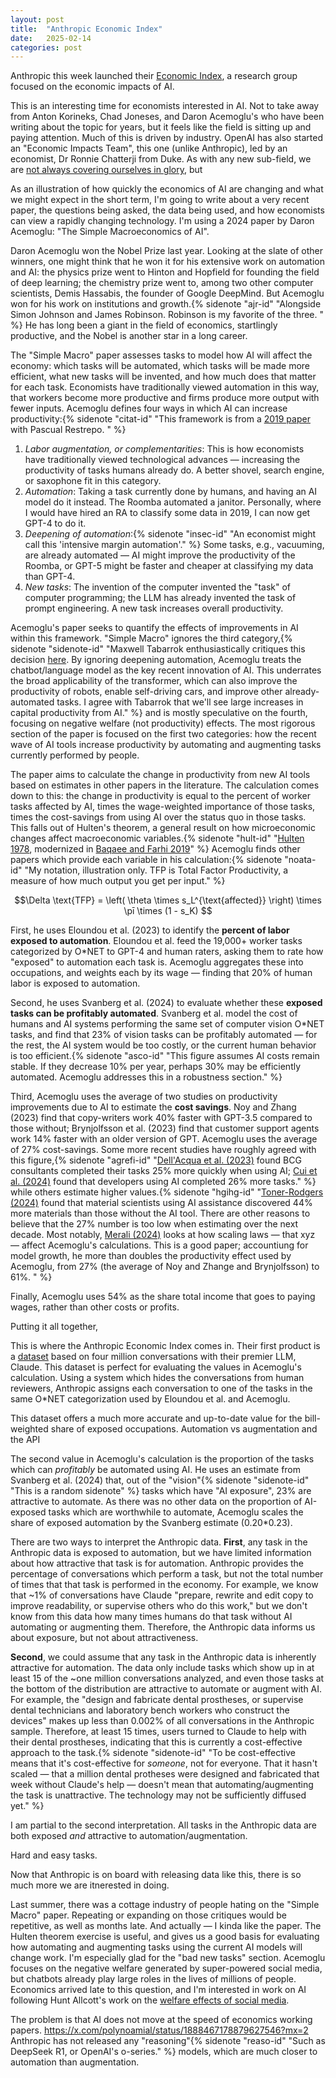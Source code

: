 ```yaml
---
layout: post
title:  "Anthropic Economic Index"
date:   2025-02-14
categories: post
---
```


Anthropic this week launched their [Economic Index](https://www.anthropic.com/news/the-anthropic-economic-index), a research group focused on the economic impacts of AI. 

This is an interesting time for economists interested in AI. Not to take away from Anton Korineks, Chad Joneses, and Daron Acemoglu's who have been writing about the topic for years, but it feels like the field is sitting up and paying attention. Much of this is driven by industry. OpenAI has also started an "Economic Impacts Team", this one (unlike Anthropic), led by an economist, Dr Ronnie Chatterji from Duke. As with any new sub-field, we are [not always covering ourselves in glory](https://x.com/connoraxiotes/status/1889407109080515037), but 

As an illustration of how quickly the economics of AI are changing and what we might expect in the short term, I'm going to write about a very recent paper, the questions being asked, the data being used, and how economists can view a rapidly changing technology. I'm using a 2024 paper by Daron Acemoglu: "The Simple Macroeconomics of AI". 

Daron Acemoglu won the Nobel Prize last year. Looking at the slate of other winners, one might think that he won it for his extensive work on automation and AI: the physics prize went to Hinton and Hopfield for founding the field of deep learning; the chemistry prize went to, among two other computer scientists, Demis Hassabis, the founder of Google DeepMind. But Acemoglu won for his work on institutions and growth.{% sidenote "ajr-id" "Alongside Simon Johnson and James Robinson. Robinson is my favorite of the three. " %} He has long been a giant in the field of economics, startlingly productive, and the Nobel is another star in a long career. 

The "Simple Macro" paper assesses tasks to model how AI will affect the economy: which tasks will be automated, which tasks will be made more efficient, what new tasks will be invented, and how much does that matter for each task. Economists have traditionally viewed automation in this way, that workers become more productive and firms produce more output with fewer inputs. Acemoglu defines four ways in which AI can increase productivity:{% sidenote "citat-id" "This framework is from a [2019 paper](https://www.nber.org/system/files/working_papers/w24196/w24196.pdf) with Pascual Restrepo. " %} 

1. *Labor augmentation, or complementarities*: This is how economists have traditionally viewed technological advances — increasing the productivity of tasks humans already do. A better shovel, search engine, or saxophone fit in this category.
2. *Automation*: Taking a task currently done by humans, and having an AI model do it instead. The Roomba automated a janitor. Personally, where I would have hired an RA to classify some data in 2019, I can now get GPT-4 to do it.
3. *Deepening of automation*:{% sidenote "insec-id" "An economist might call this 'intensive margin automation'." %} Some tasks, e.g., vacuuming, are already automated — AI might improve the productivity of the Roomba, or GPT-5 might be faster and cheaper at classifying my data than GPT-4. 
4. *New tasks*: The invention of the computer invented the "task" of computer programming; the LLM has already invented the task of prompt engineering. A new task increases overall productivity. 

Acemoglu's paper seeks to quantify the effects of improvements in AI within this framework. "Simple Macro" ignores the third category,{% sidenote "sidenote-id" "Maxwell Tabarrok enthusiastically critiques this decision [here](https://www.maximum-progress.com/p/contra-acemoglu-on-ai). By ignoring deepening automation, Acemoglu treats the chatbot/language model as the key recent innovation of AI. This underrates the broad applicability of the transformer, which can also improve the productivity of robots, enable self-driving cars, and improve other already-automated tasks. I agree with Tabarrok that we'll see large increases in capital productivity from AI." %} and is mostly speculative on the fourth, focusing on negative welfare (not productivity) effects. The most rigorous section of the paper is focused on the first two categories: how the recent wave of AI tools increase productivity by automating and augmenting tasks currently performed by people. 

The paper aims to calculate the change in productivity from new AI tools based on estimates in other papers in the literature. The calculation comes down to this: the change in productivity is equal to the percent of worker tasks affected by AI, times the wage-weighted importance of those tasks, times the cost-savings from using AI over the status quo in those tasks. This falls out of Hulten's theorem, a general result on how microeconomic changes affect macroeconomic variables.{% sidenote "hult-id" "[Hulten 1978](https://gwern.net/doc/economics/1978-hulten.pdf), modernized in [Baqaee and Farhi 2019](https://scholar.harvard.edu/files/farhi/files/beyond_hulten_draft.pdf)" %} Acemoglu finds other papers which provide each variable in his calculation:{% sidenote "noata-id" "My notation, illustration only. TFP is Total Factor Productivity, a measure of how much output you get per input." %}

$$\Delta \text{TFP} =  \left( \theta \times s_L^{\text{affected}} \right) \times \pī \times (1 - s_K) $$

First, he uses Eloundou et al. (2023) to identify the **percent of labor exposed to automation**. Eloundou et al. feed the 19,000+ worker tasks categorized by O*NET to GPT-4 and human raters, asking them to rate how "exposed" to automation each task is. Acemoglu aggregates these into occupations, and weights each by its wage — finding that 20% of human labor is exposed to automation. 

Second, he uses Svanberg et al. (2024) to evaluate whether these **exposed tasks can be profitably automated**. Svanberg et al. model the cost of humans and AI systems performing the same set of computer vision O*NET tasks, and find that 23% of vision tasks can be profitably automated — for the rest, the AI system would be too costly, or the current human behavior is too efficient.{% sidenote "asco-id" "This figure assumes AI costs remain stable. If they decrease 10% per year, perhaps 30% may be efficiently automated. Acemoglu addresses this in a robustness section." %}

Third, Acemoglu uses the average of two studies on productivity improvements due to AI to estimate the **cost savings**. Noy and Zhang (2023) find that copy-writers work 40% faster with GPT-3.5 compared to those without; Brynjolfsson et al. (2023) find that customer support agents work 14% faster with an older version of GPT. Acemoglu uses the average of 27% cost-savings. Some more recent studies have roughly agreed with this figure,{% sidenote "agrefi-id" "[Dell'Acqua et al. (2023)](https://www.hbs.edu/ris/Publication%20Files/24-013_d9b45b68-9e74-42d6-a1c6-c72fb70c7282.pdf) found BCG consultants completed their tasks 25% more quickly when using AI; [Cui et al. (2024)](https://papers.ssrn.com/sol3/papers.cfm?abstract_id=4945566) found that developers using AI completed 26% more tasks." %} while others estimate higher values.{% sidenote "hgihg-id" "[Toner-Rodgers (2024)](https://aidantr.github.io/files/AI_innovation.pdf) found that material scientists using AI assistance discovered 44% more materials than those without the AI tool. There are other reasons to believe that the 27% number is too low when estimating over the next decade. Most notably, [Merali (2024)](https://arxiv.org/pdf/2409.02391) looks at how scaling laws — that xyz — affect Acemoglu's calculations. This is a good paper; accountiung for model growth, he more than doubles the productivity effect used by Acemoglu, from 27% (the average of Noy and Zhange and Brynjolfsson) to 61%. " %} 

Finally, Acemoglu uses 54% as the share total income that goes to paying wages, rather than other costs or profits. 

Putting it all together,




This is where the Anthropic Economic Index comes in. Their first product is a [dataset]() based on four million conversations with their premier LLM, Claude. This dataset is perfect for evaluating the values in Acemoglu's calculation. Using a system which hides the conversations from human reviewers, Anthropic assigns each conversation to one of the tasks in the same O*NET categorization used by Eloundou et al. and Acemoglu. 

This dataset offers a much more accurate and up-to-date value for the bill-weighted share of exposed occupations. 
Automation vs augmentation and the API

The second value in Acemoglu's calculation is the proportion of the tasks which can *profitably* be automated using AI. He uses an estimate from Svanberg et al. (2024) that, out of the "vision"{% sidenote "sidenote-id" "This is a random sidenote" %} tasks which have "AI exposure", 23% are attractive to automate. As there was no other data on the proportion of AI-exposed tasks which are worthwhile to automate, Acemoglu scales the share of exposed automation by the Svanberg estimate (0.20*0.23). 

There are two ways to interpret the Anthropic data. **First**, any task in the Anthropic data is exposed to automation, but we have limited information about how attractive that task is for automation. Anthropic provides the percentage of conversations which perform a task, but not the total number of times that that task is performed in the economy. For example, we know that ~1% of conversations have Claude "prepare, rewrite and edit copy to improve readability, or supervise others who do this work," but we don't know from this data how many times humans do that task without AI automating or augmenting them. Therefore, the Anthropic data informs us about exposure, but not about attractiveness.

**Second**, we could assume that any task in the Anthropic data is inherently attractive for automation. The data only include tasks which show up in at least 15 of the ~one million conversations analyzed, and even those tasks at the bottom of the distribution are attractive to automate or augment with AI. For example, the "design and fabricate dental prostheses, or supervise dental technicians and laboratory bench workers who construct the devices" makes up less than 0.002% of all conversations in the Anthropic sample. Therefore, at least 15 times, users turned to Claude to help with their dental prostheses, indicating that this is currently a cost-effective approach to the task.{% sidenote "sidenote-id" "To be cost-effective means that it's cost-effective for *someone*, not for everyone. That it hasn't scaled — that a million dental protheses were designed and fabricated that week without Claude's help — doesn't mean that automating/augmenting the task is unattractive. The technology may not be sufficiently diffused yet." %} 

I am partial to the second interpretation. All tasks in the Anthropic data are both exposed *and* attractive to automation/augmentation. 


Hard and easy tasks.

Now that Anthropic is on board with releasing data like this, there is so much more we are itnerested in doing.

Last summer, there was a cottage industry of people hating on the "Simple Macro" paper. Repeating or expanding on those critiques would be repetitive, as well as months late. And actually — I kinda like the paper. The Hulten theorem exercise is useful, and gives us a good basis for evaluating how automating and augmenting tasks using the current AI models will change work. I'm especially glad for the "bad new tasks" section. Acemoglu focuses on the negative welfare generated by super-powered social media, but chatbots already play large roles in the lives of millions of people. Economics arrived late to this question, and I'm interested in work on AI following Hunt Allcott's work on the [welfare effects of social media](https://web.stanford.edu/~gentzkow/research/facebook.pdf). 

The problem is that AI does not move at the speed of economics working papers. 
https://x.com/polynoamial/status/1888467178879627546?mx=2
Anthropic has not released any "reasoning"{% sidenote "reaso-id" "Such as DeepSeek R1, or OpenAI's o-series." %} models, which are much closer to automation than augmentation.





